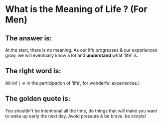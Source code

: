 <h1>What is the Meaning of Life ? (For Men)</h1>

<h2>The answer is:</h2>

At the start, there is no meaning. As our life progresses & our experiences grow, we will eventually know a lot and <b>understand</b> what 'life' is.

<h2>The right word is:</h2>

All-in! ( -> in the participation of 'life', for wonderful experiences.)


<h2>The golden quote is:</h2>

You shouldn't be intentional all the time, do things that will make you want to wake up early the next day. Avoid pressure & be brave, be simple!
